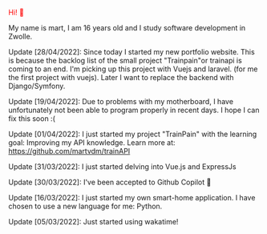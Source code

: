 <p style="color:red"> Hi! 👋</p>

My name is mart, I am 16 years old and I study software development in Zwolle.

<bold> Update [28/04/2022]: </bold>
Since today I started my new portfolio website. 
This is because the backlog list of the small project "Trainpain"or trainapi is coming to an end.
I'm picking up this project with Vuejs and laravel. (for me the first project with vuejs). 
Later I want to replace the backend with Django/Symfony.

<bold> Update [19/04/2022]: </bold>
Due to problems with my motherboard, I have unfortunately not been able to program properly in recent days. 
I hope I can fix this soon :(

<bold> Update [01/04/2022]: </bold>
I just started my project "TrainPain" with the learning goal: Improving my API knowledge.
 Learn more at: https://github.com/martvdm/trainAPI

<bold> Update [31/03/2022]: </bold>
I just started delving into Vue.js and ExpressJs

<bold> Update [30/03/2022]: </bold>
I've been accepted to Github Copilot 🎉

<bold> Update [16/03/2022]: </bold>
I just started my own smart-home application. I have chosen to use a new language for me: Python.

<bold> Update [05/03/2022]: </bold>
Just started using wakatime!
